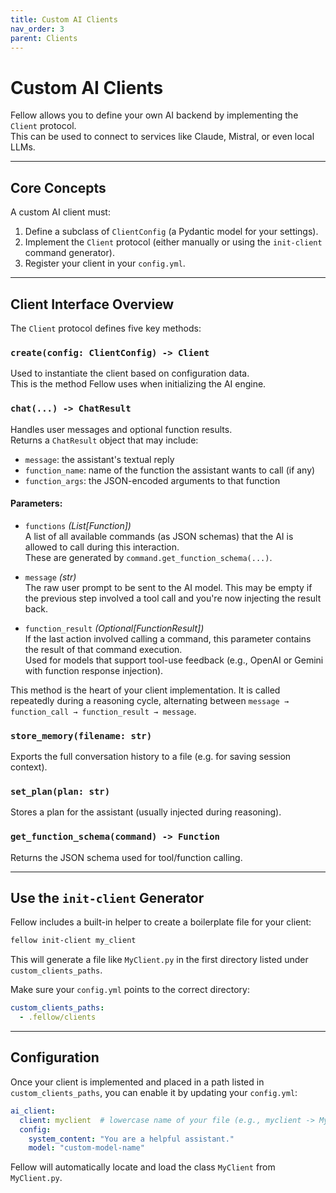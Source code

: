 ```yaml
---
title: Custom AI Clients
nav_order: 3
parent: Clients
---
```


# Custom AI Clients

Fellow allows you to define your own AI backend by implementing the `Client` protocol.  
This can be used to connect to services like Claude, Mistral, or even local LLMs.

---

## Core Concepts

A custom AI client must:

1. Define a subclass of `ClientConfig` (a Pydantic model for your settings).
2. Implement the `Client` protocol (either manually or using the `init-client` command generator).
3. Register your client in your `config.yml`.

---

## Client Interface Overview

The `Client` protocol defines five key methods:

### `create(config: ClientConfig) -> Client`

Used to instantiate the client based on configuration data.  
This is the method Fellow uses when initializing the AI engine.

### `chat(...) -> ChatResult`

Handles user messages and optional function results.  
Returns a `ChatResult` object that may include:

- `message`: the assistant's textual reply
- `function_name`: name of the function the assistant wants to call (if any)
- `function_args`: the JSON-encoded arguments to that function

#### Parameters:

- `functions` *(List[Function])*  
  A list of all available commands (as JSON schemas) that the AI is allowed to call during this interaction.  
  These are generated by `command.get_function_schema(...)`.

- `message` *(str)*  
  The raw user prompt to be sent to the AI model. This may be empty if the previous step involved a tool call and you're
  now injecting the result back.

- `function_result` *(Optional[FunctionResult])*  
  If the last action involved calling a command, this parameter contains the result of that command execution.  
  Used for models that support tool-use feedback (e.g., OpenAI or Gemini with function response injection).

This method is the heart of your client implementation. It is called repeatedly during a reasoning cycle, alternating
between `message → function_call → function_result → message`.

### `store_memory(filename: str)`

Exports the full conversation history to a file (e.g. for saving session context).

### `set_plan(plan: str)`

Stores a plan for the assistant (usually injected during reasoning).

### `get_function_schema(command) -> Function`

Returns the JSON schema used for tool/function calling.

---

## Use the `init-client` Generator

Fellow includes a built-in helper to create a boilerplate file for your client:

```bash
fellow init-client my_client
```

This will generate a file like `MyClient.py` in the first directory listed under `custom_clients_paths`.

Make sure your `config.yml` points to the correct directory:

```yaml
custom_clients_paths:
  - .fellow/clients
```

---

## Configuration

Once your client is implemented and placed in a path listed in `custom_clients_paths`, you can enable it by updating
your `config.yml`:

```yaml
ai_client:
  client: myclient  # lowercase name of your file (e.g., myclient -> MyClient)
  config:
    system_content: "You are a helpful assistant."
    model: "custom-model-name"
```

Fellow will automatically locate and load the class `MyClient` from `MyClient.py`.
